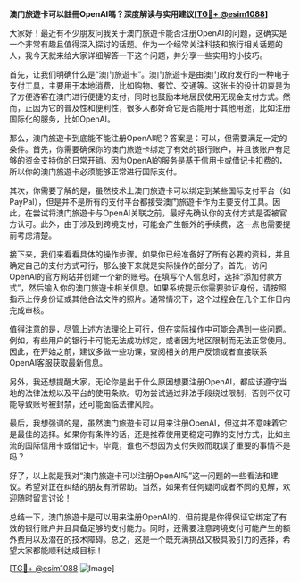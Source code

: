 **澳门旅遊卡可以註冊OpenAI嗎？深度解读与实用建议[[TG💪+ @esim1088](https://t.me/s/esim1088)]**

大家好！最近有不少朋友问我关于澳门旅遊卡能否注册OpenAI的问题，这确实是一个非常有趣且值得深入探讨的话题。作为一个经常关注科技和旅行相关话题的人，我今天就来给大家详细解答一下这个问题，并分享一些实用的小技巧。

首先，让我们明确什么是“澳门旅遊卡”。澳门旅遊卡是由澳门政府发行的一种电子支付工具，主要用于本地消费，比如购物、餐饮、交通等。这张卡的设计初衷是为了方便游客在澳门进行便捷的支付，同时也鼓励本地居民使用无现金支付方式。然而，正因为它的普及性和便利性，很多人都好奇它是否能用于其他用途，比如注册国际化的服务，比如OpenAI。

那么，澳门旅遊卡到底能不能注册OpenAI呢？答案是：可以，但需要满足一定的条件。首先，你需要确保你的澳门旅遊卡绑定了有效的银行账户，并且该账户有足够的资金支持你的日常开销。因为OpenAI的服务是基于信用卡或借记卡扣费的，所以你的澳门旅遊卡必须能够正常进行国际支付。

其次，你需要了解的是，虽然技术上澳门旅遊卡可以绑定到某些国际支付平台（如PayPal），但是并不是所有的支付平台都接受澳门旅遊卡作为主要支付工具。因此，在尝试将澳门旅遊卡与OpenAI关联之前，最好先确认你的支付方式是否被官方认可。此外，由于涉及到跨境支付，可能会产生额外的手续费，这一点也需要提前考虑清楚。

接下来，我们来看看具体的操作步骤。如果你已经准备好了所有必要的资料，并且确定自己的支付方式可行，那么接下来就是实际操作的部分了。首先，访问OpenAI的官方网站并创建一个新的账号。在填写个人信息时，选择“添加付款方式”，然后输入你的澳门旅遊卡相关信息。如果系统提示你需要验证身份，请按照指示上传身份证或其他合法文件的照片。通常情况下，这个过程会在几个工作日内完成审核。

值得注意的是，尽管上述方法理论上可行，但在实际操作中可能会遇到一些问题。例如，有些用户的银行卡可能无法成功绑定，或者因为地区限制而无法正常使用。因此，在开始之前，建议多做一些功课，查阅相关的用户反馈或者直接联系OpenAI客服获取最新信息。

另外，我还想提醒大家，无论你是出于什么原因想要注册OpenAI，都应该遵守当地的法律法规以及平台的使用条款。切勿尝试通过非法手段绕过限制，否则不仅可能导致账号被封禁，还可能面临法律风险。

最后，我想强调的是，虽然澳门旅遊卡可以用来注册OpenAI，但这并不意味着它是最佳的选择。如果你有条件的话，还是推荐使用更稳定可靠的支付方式，比如主流的国际信用卡或借记卡。毕竟，谁也不想因为支付失败而耽误了重要的事情不是吗？

好了，以上就是我对“澳门旅遊卡可以注册OpenAI吗”这一问题的一些看法和建议。希望对正在纠结的朋友有所帮助。当然，如果有任何疑问或者不同的见解，欢迎随时留言讨论！

总结一下，澳门旅遊卡是可以用来注册OpenAI的，但前提是你得保证它绑定了有效的银行账户并且具备足够的支付能力。同时，还需要注意跨境支付可能产生的额外费用以及潜在的技术障碍。总之，这是一个既充满挑战又极具吸引力的选择，希望大家都能顺利达成目标！

[[TG💪+ @esim1088](https://t.me/s/esim1088) ![Image](https://i.postimg.cc/4NQfJmqS/Snipaste-2025-05-13-00-14-12.png)]